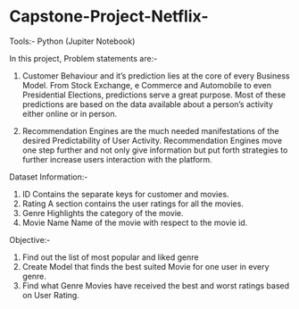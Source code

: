 # Capstone-Project-Netflix-

Tools:- Python (Jupiter Notebook)

In this project, Problem statements are:-

1. Customer Behaviour and it’s prediction lies at the core of every Business Model. From Stock Exchange, e Commerce and Automobile to even Presidential Elections, predictions serve a great purpose. Most of these predictions are based on the data available about a person’s activity either online or in person.

2. Recommendation Engines are the much needed manifestations of the desired Predictability of User Activity. Recommendation Engines move one step further and not only give 
information but put forth strategies to further increase users interaction with the platform.

Dataset Information:-

1. ID Contains the separate keys for customer and movies.
2. Rating A section contains the user ratings for all the movies.
3. Genre Highlights the category of the movie.
4. Movie Name Name of the movie with respect to the movie id.

Objective:-

1. Find out the list of most popular and liked genre
2. Create Model that finds the best suited Movie for one user in every genre.
3. Find what Genre Movies have received the best and worst ratings based on User Rating.
